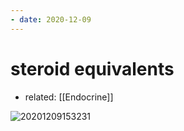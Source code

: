 ```yaml
---
- date: 2020-12-09
---
```


# steroid equivalents

- related: [[Endocrine]]

![20201209153231](https://photos.thisispiggy.com/file/wikiFiles/20201209153231.png)
